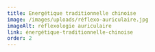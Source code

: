 ```yaml
---
title: Energétique traditionnelle chinoise
image: /images/uploads/réflexo-auriculaire.jpg
imageAlt: réflexologie auriculaire
link: énergétique-traditionnelle-chinoise
order: 2
---
```

